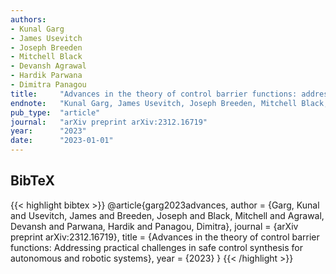 ```yaml
---
authors:
- Kunal Garg
- James Usevitch
- Joseph Breeden
- Mitchell Black
- Devansh Agrawal
- Hardik Parwana
- Dimitra Panagou
title:     "Advances in the theory of control barrier functions: addressing practical challenges in safe control synthesis for autonomous and robotic systems"
endnote:   "Kunal Garg, James Usevitch, Joseph Breeden, Mitchell Black, Devansh Agrawal, Hardik Parwana, and Dimitra Panagou. <b>Advances in the theory of control barrier functions: addressing practical challenges in safe control synthesis for autonomous and robotic systems</b>. <i>arXiv preprint arXiv:2312.16719</i>, 2023."
pub_type:  "article"
journal:   "arXiv preprint arXiv:2312.16719"
year:      "2023"
date:      "2023-01-01"
---
```



## BibTeX
{{< highlight bibtex >}}
@article{garg2023advances,
    author  = {Garg, Kunal and Usevitch, James and Breeden, Joseph and Black, Mitchell and Agrawal, Devansh and Parwana, Hardik and Panagou, Dimitra},
    journal = {arXiv preprint arXiv:2312.16719},
    title   = {Advances in the theory of control barrier functions: Addressing practical challenges in safe control synthesis for autonomous and robotic systems},
    year    = {2023}
}
{{< /highlight >}}
